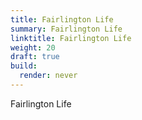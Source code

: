 ```yaml
---
title: Fairlington Life
summary: Fairlington Life
linktitle: Fairlington Life
weight: 20
draft: true
build:
  render: never
---
```


Fairlington Life